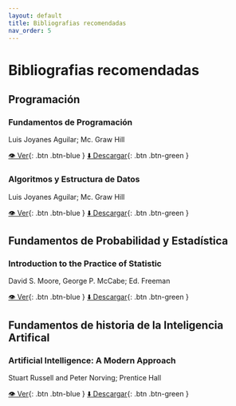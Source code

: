 ```yaml
---
layout: default
title: Bibliografias recomendadas
nav_order: 5
---
```

# Bibliografias recomendadas

## Programación
### Fundamentos de Programación
Luis Joyanes Aguilar; Mc. Graw Hill

[👁️ Ver](https://github.com/baldeadr/Inteligencia-Artifical/blob/master/libros/Fundamentos-de-programaci%C3%B3n-4ta-Edici%C3%B3n-Luis-Joyanes-Aguilar-2.pdf){: .btn .btn-blue }
[⬇️ Descargar](https://github.com/baldeadr/Inteligencia-Artifical/raw/master/libros/Fundamentos-de-programaci%C3%B3n-4ta-Edici%C3%B3n-Luis-Joyanes-Aguilar-2.pdf){: .btn .btn-green }

### Algoritmos y Estructura de Datos
Luis Joyanes Aguilar; Mc. Graw Hill

[👁️ Ver](http://example.com/){: .btn .btn-blue }
[⬇️ Descargar](http://example.com/){: .btn .btn-green }

## Fundamentos de Probabilidad y Estadística
### Introduction to the Practice of Statistic
David S. Moore, George P. McCabe; Ed. Freeman

[👁️ Ver](http://example.com/){: .btn .btn-blue }
[⬇️ Descargar](http://example.com/){: .btn .btn-green }


## Fundamentos de historia de la Inteligencia Artifical 
### Artificial Intelligence: A Modern Approach
Stuart Russell and Peter Norving; Prentice Hall

[👁️ Ver](https://github.com/baldeadr/Inteligencia-Artifical/blob/master/libros/Inteligencia_artificial_Un_enfoque.pdf){: .btn .btn-blue }
[⬇️ Descargar](https://github.com/baldeadr/Inteligencia-Artifical/raw/master/libros/Inteligencia_artificial_Un_enfoque.pdf){: .btn .btn-green }  

